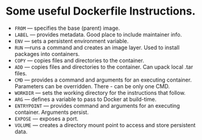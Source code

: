 # Some useful Dockerfile Instructions.

- ``FROM`` — specifies the base (parent) image.
- ``LABEL`` — provides metadata. Good place to include maintainer info.
- ``ENV`` — sets a persistent environment variable.
- ``RUN`` —runs a command and creates an image layer. Used to install packages into containers.
- ``COPY`` — copies files and directories to the container.
- ``ADD`` — copies files and directories to the container. Can upack local .tar files.
- ``CMD`` — provides a command and arguments for an executing container. Parameters can be overridden. There - can be only one CMD.
- ``WORKDIR`` — sets the working directory for the instructions that follow.
- ``ARG`` — defines a variable to pass to Docker at build-time.
- ``ENTRYPOINT`` — provides command and arguments for an executing container. Arguments persist. 
- ``EXPOSE`` — exposes a port.
- ``VOLUME`` — creates a directory mount point to access and store persistent data.
